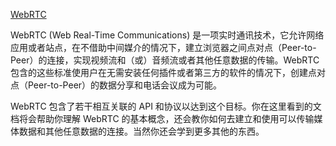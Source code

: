 <!--
 * @Author: matiastang
 * @Date: 2022-07-21 10:02:08
 * @LastEditors: matiastang
 * @LastEditTime: 2022-07-21 10:02:18
 * @FilePath: /matias-javaScript/md/JavaScript/WebRTC/WebRTC.md
 * @Description: 
-->
[WebRTC](https://developer.mozilla.org/zh-CN/docs/Web/API/WebRTC_API)

WebRTC (Web Real-Time Communications) 是一项实时通讯技术，它允许网络应用或者站点，在不借助中间媒介的情况下，建立浏览器之间点对点（Peer-to-Peer）的连接，实现视频流和（或）音频流或者其他任意数据的传输。WebRTC 包含的这些标准使用户在无需安装任何插件或者第三方的软件的情况下，创建点对点（Peer-to-Peer）的数据分享和电话会议成为可能。

WebRTC 包含了若干相互关联的 API 和协议以达到这个目标。你在这里看到的文档将会帮助你理解 WebRTC 的基本概念，还会教你如何去建立和使用可以传输媒体数据和其他任意数据的连接。当然你还会学到更多其他的东西。